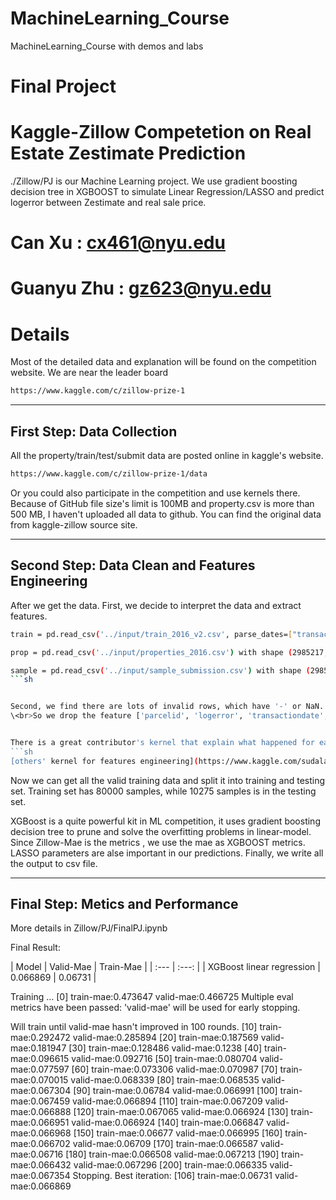 # MachineLearning_Course
MachineLearning_Course with demos and labs


# Final Project 
# Kaggle-Zillow Competetion on Real Estate Zestimate Prediction 
./Zillow/PJ is our Machine Learning project. We use gradient boosting decision tree in XGBOOST to simulate Linear Regression/LASSO and predict logerror between Zestimate and real sale price.


# Can Xu : cx461@nyu.edu
# Guanyu Zhu : gz623@nyu.edu

# Details
Most of the detailed data and explanation will be found on the competition website.
We are near the leader board
```sh
https://www.kaggle.com/c/zillow-prize-1
```


---------------------------
## First Step: Data Collection 

All the property/train/test/submit data are posted online in kaggle's website.
```sh
https://www.kaggle.com/c/zillow-prize-1/data
```

Or you could also participate in the competition and use kernels there.
Because of GitHub file size's limit is 100MB and property.csv is more than 500 MB, I haven't uploaded all data to github.
You can find the original data from kaggle-zillow source site.


---------------------------
## Second Step: Data Clean and Features Engineering

After we get the data. First, we decide to interpret the data and extract features.

```sh
train = pd.read_csv('../input/train_2016_v2.csv', parse_dates=["transactiondate"]) with shape (90275, 3) , or 90275 training real properties and their price logerrors

prop = pd.read_csv('../input/properties_2016.csv') with shape (2985217, 58) , or 2985217 real properties and 58 features for each.

sample = pd.read_csv('../input/sample_submission.csv') with shape (2985217, 7) , or 2985217 real properties and 6 estimated logerrors 
```sh


Second, we find there are lots of invalid rows, which have '-' or NaN. Before we do Machine Learning, we need to clean the data. 
\<br>So we drop the feature ['parcelid', 'logerror', 'transactiondate', 'propertyzoningdesc', 'propertycountylandusecode'] to clean and standardize data.


There is a great contributor's kernel that explain what happened for each feature and describe many things about the input data.
```sh
[others' kernel for features engineering](https://www.kaggle.com/sudalairajkumar/simple-exploration-notebook-zillow-prize)
```

Now we can get all the valid training data and split it into training and testing set. 
Training set has 80000 samples, while 10275 samples is in the testing set.

XGBoost is a quite powerful kit in ML competition, it uses gradient boosting decision tree to prune and solve the overfitting problems in linear-model.
Since Zillow-Mae is the metrics , we use the mae as XGBOOST metrics.
LASSO parameters are alse important in our predictions.
Finally, we write all the output to csv file.

---------------------------
## Final Step: Metics and Performance
More details in Zillow/PJ/FinalPJ.ipynb

Final Result:

| Model        | Valid-Mae |  Train-Mae | 
| :---         |     :---:      | 
| XGBoost linear regression   | 0.066869     |  0.06731  |


Training ...
[0] train-mae:0.473647  valid-mae:0.466725
Multiple eval metrics have been passed: 'valid-mae' will be used for early stopping.

Will train until valid-mae hasn't improved in 100 rounds.
[10]    train-mae:0.292472  valid-mae:0.285894
[20]    train-mae:0.187569  valid-mae:0.181947
[30]    train-mae:0.128486  valid-mae:0.1238
[40]    train-mae:0.096615  valid-mae:0.092716
[50]    train-mae:0.080704  valid-mae:0.077597
[60]    train-mae:0.073306  valid-mae:0.070987
[70]    train-mae:0.070015  valid-mae:0.068339
[80]    train-mae:0.068535  valid-mae:0.067304
[90]    train-mae:0.06784   valid-mae:0.066991
[100]   train-mae:0.067459  valid-mae:0.066894
[110]   train-mae:0.067209  valid-mae:0.066888
[120]   train-mae:0.067065  valid-mae:0.066924
[130]   train-mae:0.066951  valid-mae:0.066924
[140]   train-mae:0.066847  valid-mae:0.066968
[150]   train-mae:0.06677   valid-mae:0.066995
[160]   train-mae:0.066702  valid-mae:0.06709
[170]   train-mae:0.066587  valid-mae:0.06716
[180]   train-mae:0.066508  valid-mae:0.067213
[190]   train-mae:0.066432  valid-mae:0.067296
[200]   train-mae:0.066335  valid-mae:0.067354
Stopping. Best iteration:
[106]   train-mae:0.06731   valid-mae:0.066869